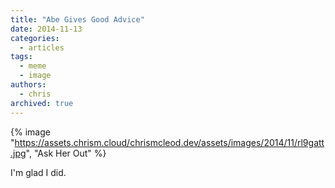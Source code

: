 ```yaml
---
title: "Abe Gives Good Advice"
date: 2014-11-13
categories:
  - articles
tags:
  - meme
  - image
authors:
  - chris
archived: true
---
```


{% image "https://assets.chrism.cloud/chrismcleod.dev/assets/images/2014/11/rl9gatt.jpg", "Ask Her Out" %}

I'm glad I did.
